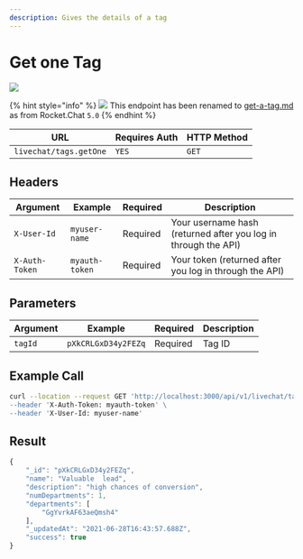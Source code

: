 ```yaml
---
description: Gives the details of a tag
---
```


# Get one Tag

![](../../../../../../../.gitbook/assets/enterprise.jpg)

{% hint style="info" %}
![](../../../../../../../.gitbook/assets/Deprecated.png) This endpoint has been renamed to [get-a-tag.md](get-a-tag.md "mention") as from Rocket.Chat `5.0`
{% endhint %}

| URL                    | Requires Auth | HTTP Method |
| ---------------------- | ------------- | ----------- |
| `livechat/tags.getOne` | `YES`         | `GET`       |

## Headers

| Argument       | Example        | Required | Description                                                    |
| -------------- | -------------- | -------- | -------------------------------------------------------------- |
| `X-User-Id`    | `myuser-name`  | Required | Your username hash (returned after you log in through the API) |
| `X-Auth-Token` | `myauth-token` | Required | Your token (returned after you log in through the API)         |

## Parameters

| Argument | Example             | Required | Description |
| -------- | ------------------- | -------- | ----------- |
| `tagId`  | `pXkCRLGxD34y2FEZq` | Required | Tag ID      |

## Example Call

```bash
curl --location --request GET 'http://localhost:3000/api/v1/livechat/tags.getOne?tagId=pXkCRLGxD34y2FEZq\
--header 'X-Auth-Token: myauth-token' \
--header 'X-User-Id: myuser-name'
```

## Result

```javascript
{
    "_id": "pXkCRLGxD34y2FEZq",
    "name": "Valuable  lead",
    "description": "high chances of conversion",
    "numDepartments": 1,
    "departments": [
        "GgYvrkAF63aeQmsh4"
    ],
    "_updatedAt": "2021-06-28T16:43:57.688Z",
    "success": true
}
```
